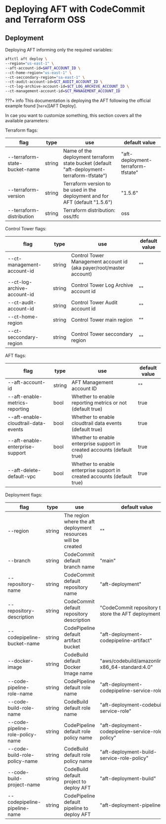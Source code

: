 # Deploying AFT with CodeCommit and Terraform OSS

## Deployment

Deploying AFT informing only the required variables:

```sh
aftctl aft deploy \
--region="us-east-1" \ 
--aft-account-id=$AFT_ACCOUNT_ID \ 
--ct-home-region="us-east-1" \ 
--ct-seccondary-region="sa-east-1" \ 
--ct-audit-account-id=$CT_AUDIT_ACCOUNT_ID \ 
--ct-log-archive-account-id=$CT_LOG_ARCHIVE_ACCOUNT_ID \ 
--ct-management-account-id=$CT_MANAGEMENT_ACCOUNT_ID 
```

???+ info
    This documentation is deploying the AFT following the official example found [`here`][AFT Deploy].

[here]: https://github.com/aws-ia/terraform-aws-control_tower_account_factory/blob/main/examples/codecommit%2Btf_oss/main.tf

In cae you want to customize something, this section covers all the available parameters:

Terraform flags:

| flag                             |  type  | use                                                                                        | default value                      |
|----------------------------------|--------|--------------------------------------------------------------------------------------------|------------------------------------|
| --terraform-state-bucket-name    | string | Name of the deployment terraform state bucket (default "aft-deployment-terraform-tfstate") | "aft-deployment-terraform-tfstate" |
| --terraform-version              | string | Terraform version to be used in the deployment and for AFT (default "1.5.6")               | "1.5.6"                            |
| --terraform-distribution         | string | Terraform distribution: oss/tfc                                                            |  oss                               |

Control Tower flags:

| flag                               |  type  | use                                                                 | default value                      |
|------------------------------------|--------|---------------------------------------------------------------------|------------------------------------|
| --ct-management-account-id         | string | Control Tower Management account id (aka payer/root/master account) | ""                                 |
| --ct-log-archive-account-id        | string | Control Tower Log Archive account id                                | ""                                 |
| --ct-audit-account-id              | string | Control Tower Audit account id                                      | ""                                 |
| --ct-home-region                   | string | Control Tower main region                                           | ""                                 |
| --ct-seccondary-region             | string | Control Tower seccondary region                                     | ""                                 |

AFT flags:

| flag                                 |  type  | use                                                                      | default value                      |
|--------------------------------------|--------|--------------------------------------------------------------------------|------------------------------------|
| --aft-account-id                     | string | AFT Management account ID                                                | ""                                 |
| --aft-enable-metrics-reporting       | bool   | Whether to enable reporting metrics or not (default true)                | true                               |
| --aft-enable-cloudtrail-data-events  | bool   | Whether to enable cloudtrail data events (default true)                  | true                               |
| --aft-enable-enterprise-support      | bool   | Whether to enable enterprise support in created accounts (default true)  | true                               |
| --aft-delete-default-vpc             | bool   | Whether to enable enterprise support in created accounts (default true)  | true                               |

Deployment flags:

| flag                              |  type  | use                                                           | default value                                             |
|-----------------------------------|--------|---------------------------------------------------------------|-----------------------------------------------------------|      
| --region                          | string | The region where the aft deployment resources will be created | ""                                                        |
| --branch                          | string | CodeCommit default branch name                                | "main"                                                    |
| --repository-name                 | string | CodeCommit default repository name                            | "aft-deployment"                                          |
| --repository-description          | string | CodeCommit default repository description                     | "CodeCommit repository to store the AFT deployment files" |
| --codepipeline-bucket-name        | string | CodePipeline default artifact bucket                          | "aft-deployment-codepipeline-artifact"                    |
| --docker-image                    | string | CodeBuild default Docker Image name                           | "aws/codebuild/amazonlinux2-x86_64-standard:4.0"          |
| --code-pipeline-role-name         | string | CodePipeline default role name                                | "aft-deployment-codepipeline-service-role"                |
| --code-build-role-name            | string | CodeBuild default role name                                   | "aft-deployment-codebuild-service-role"                   |
| --code-pipeline-role-policy-name  | string | CodePipeline default role policy name                         | "aft-deployment-codepipeline-service-role-policy"         |
| --code-build-role-policy-name     | string | CodeBuild default role policy name                            | "aft-deployment-build-service-role-policy"                |
| --code-build-project-name         | string | CodeBuild default project to deploy AFT                       | "aft-deployment-build"                                    |
| --codepipeline-pipeline-name      | string | CodePipeline default pipeline to deploy AFT                   | "aft-deployment-pipeline"                                 |